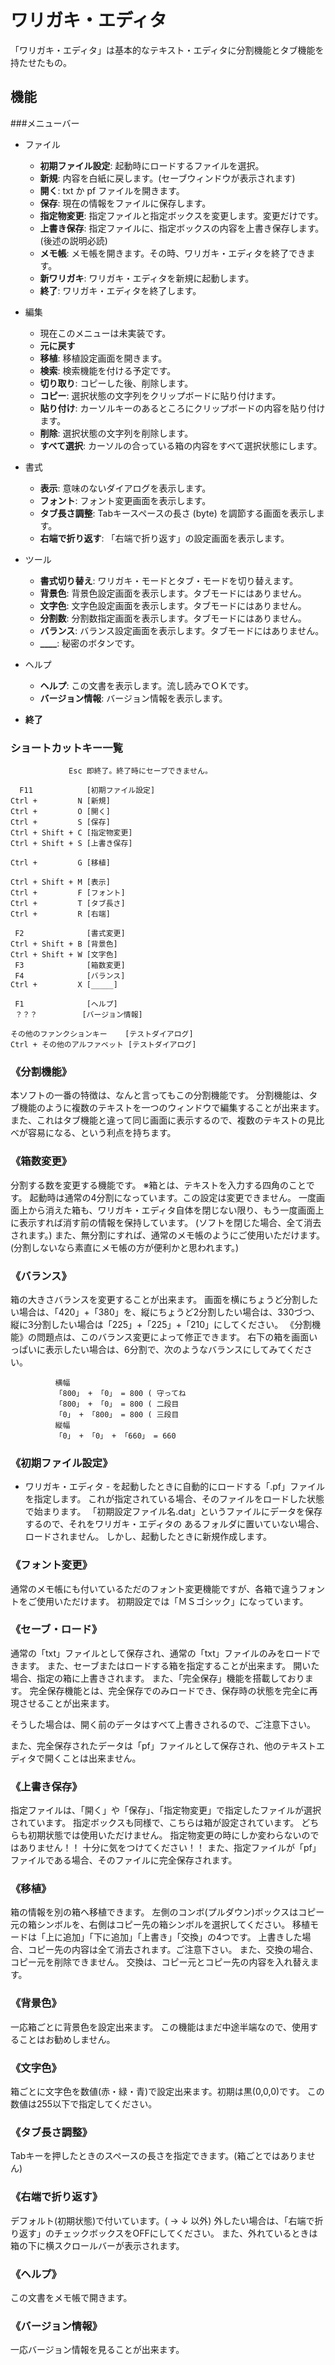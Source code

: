 # ワリガキ・エディタ
「ワリガキ・エディタ」は基本的なテキスト・エディタに分割機能とタブ機能を持たせたもの。

## 機能
###メニューバー
* ファイル
  * **初期ファイル設定**: 起動時にロードするファイルを選択。
  * **新規**: 内容を白紙に戻します。(セーブウィンドウが表示されます)
  * **開く**: txt か pf ファイルを開きます。
  * **保存**: 現在の情報をファイルに保存します。
  * **指定物変更**: 指定ファイルと指定ボックスを変更します。変更だけです。
  * **上書き保存**: 指定ファイルに、指定ボックスの内容を上書き保存します。(後述の説明必読)
  * **メモ帳**: メモ帳を開きます。その時、ワリガキ・エディタを終了できます。
  * **新ワリガキ**: ワリガキ・エディタを新規に起動します。
  * **終了**: ワリガキ・エディタを終了します。

* 編集
  * 現在このメニューは未実装です。
  * **元に戻す**
  * **移植**: 移植設定画面を開きます。
  * **検索**: 検索機能を付ける予定です。
  * **切り取り**: コピーした後、削除します。
  * **コピー**: 選択状態の文字列をクリップボードに貼り付けます。
  * **貼り付け**: カーソルキーのあるところにクリップボードの内容を貼り付けます。
  * **削除**: 選択状態の文字列を削除します。
  * **すべて選択**: カーソルの合っている箱の内容をすべて選択状態にします。

* 書式
  * **表示**: 意味のないダイアログを表示します。
  * **フォント**: フォント変更画面を表示します。
  * **タブ長さ調整**: Tabキースペースの長さ (byte) を調節する画面を表示します。
  * **右端で折り返す**: 「右端で折り返す」の設定画面を表示します。

* ツール
  * **書式切り替え**: ワリガキ・モードとタブ・モードを切り替えます。
  * **背景色**: 背景色設定画面を表示します。タブモードにはありません。
  * **文字色**: 文字色設定画面を表示します。タブモードにはありません。
  * **分割数**: 分割数指定画面を表示します。タブモードにはありません。
  * **バランス**: バランス設定画面を表示します。タブモードにはありません。
  * **____**: 秘密のボタンです。

* ヘルプ
  * **ヘルプ**: この文書を表示します。流し読みでＯＫです。
  * **バージョン情報**: バージョン情報を表示します。

* **終了**

### ショートカットキー一覧
```
             Esc 即終了。終了時にセーブできません。

  F11            [初期ファイル設定]
Ctrl +         N [新規]
Ctrl +         O [開く]
Ctrl +         S [保存]
Ctrl + Shift + C [指定物変更]
Ctrl + Shift + S [上書き保存]

Ctrl +         G [移植]

Ctrl + Shift + M [表示]
Ctrl +         F [フォント]
Ctrl +         T [タブ長さ]
Ctrl +         R [右端]

 F2              [書式変更]
Ctrl + Shift + B [背景色]
Ctrl + Shift + W [文字色]
 F3              [箱数変更]
 F4              [バランス]
Ctrl +         X [_____]

 F1              [ヘルプ]
 ？？？          [バージョン情報]

その他のファンクションキー    [テストダイアログ]
Ctrl + その他のアルファベット [テストダイアログ]
```

###  《分割機能》
本ソフトの一番の特徴は、なんと言ってもこの分割機能です。
分割機能は、タブ機能のように複数のテキストを一つのウィンドウで編集することが出来ます。
また、これはタブ機能と違って同じ画面に表示するので、複数のテキストの見比べが容易になる、という利点を持ちます。

### 《箱数変更》
分割する数を変更する機能です。
  ※箱とは、テキストを入力する四角のことです。
起動時は通常の4分割になっています。この設定は変更できません。
一度画面上から消えた箱も、ワリガキ・エディタ自体を閉じない限り、もう一度画面上に表示すれば消す前の情報を保持しています。
(ソフトを閉じた場合、全て消去されます。)
また、無分割にすれば、通常のメモ帳のようにご使用いただけます。
(分割しないなら素直にメモ帳の方が便利かと思われます。)

### 《バランス》
箱の大きさバランスを変更することが出来ます。
画面を横にちょうど分割したい場合は、「420」+「380」を、縦にちょうど2分割したい場合は、330づつ、縦に3分割したい場合は「225」+「225」+「210」にしてください。
《分割機能》の問題点は、このバランス変更によって修正できます。
右下の箱を画面いっぱいに表示したい場合は、6分割で、次のようなバランスにしてみてください。

```
          横幅
          「800」 + 「0」 = 800 ( 守ってね
          「800」 + 「0」 = 800 ( 二段目
          「0」 + 「800」 = 800 ( 三段目
          縦幅
          「0」 + 「0」 + 「660」 = 660
```

### 《初期ファイル設定》
- ワリガキ・エディタ - を起動したときに自動的にロードする「.pf」ファイルを指定します。
これが指定されている場合、そのファイルをロードした状態で始まります。
「初期設定ファイル名.dat」というファイルにデータを保存するので、それをワリガキ・エディタの  あるフォルダに置いていない場合、ロードされません。
しかし、起動したときに新規作成します。

### 《フォント変更》
通常のメモ帳にも付いているただのフォント変更機能ですが、各箱で違うフォントをご使用いただけます。
初期設定では「ＭＳゴシック」になっています。

### 《セーブ・ロード》
通常の「txt」ファイルとして保存され、通常の「txt」ファイルのみをロードできます。
また、セーブまたはロードする箱を指定することが出来ます。
開いた場合、指定の箱に上書きされます。
また、「完全保存」機能を搭載しております。
完全保存機能とは、完全保存でのみロードでき、保存時の状態を完全に再現させることが出来ます。

そうした場合は、開く前のデータはすべて上書きされるので、ご注意下さい。

また、完全保存されたデータは「pf」ファイルとして保存され、他のテキストエディタで開くことは出来ません。

### 《上書き保存》
指定ファイルは、「開く」や「保存」、「指定物変更」で指定したファイルが選択されています。
指定ボックスも同様で、こちらは箱が設定されています。
どちらも初期状態では使用いただけません。
指定物変更の時にしか変わらないのではありません！！
十分に気をつけてください！！
また、指定ファイルが「pf」ファイルである場合、そのファイルに完全保存されます。

### 《移植》
箱の情報を別の箱へ移植できます。
左側のコンボ(プルダウン)ボックスはコピー元の箱シンボルを、右側はコピー先の箱シンボルを選択してください。
移植モードは「上に追加」「下に追加」「上書き」「交換」の4つです。
上書きした場合、コピー先の内容は全て消去されます。ご注意下さい。
また、交換の場合、コピー元を削除できません。
交換は、コピー元とコピー先の内容を入れ替えます。

### 《背景色》
一応箱ごとに背景色を設定出来ます。
この機能はまだ中途半端なので、使用することはお勧めしません。

### 《文字色》
箱ごとに文字色を数値(赤・緑・青)で設定出来ます。初期は黒(0,0,0)です。
この数値は255以下で指定してください。

### 《タブ長さ調整》
Tabキーを押したときのスペースの長さを指定できます。(箱ごとではありません)

### 《右端で折り返す》
デフォルト(初期状態)で付いています。( → ↓ 以外)
外したい場合は、「右端で折り返す」のチェックボックスをOFFにしてください。
また、外れているときは箱の下に横スクロールバーが表示されます。

### 《ヘルプ》
この文書をメモ帳で開きます。

### 《バージョン情報》
一応バージョン情報を見ることが出来ます。
